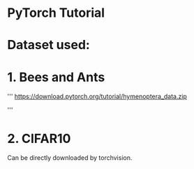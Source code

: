 # PyTorch Tutorial

# Dataset used:
# 1. Bees and Ants
'''
https://download.pytorch.org/tutorial/hymenoptera_data.zip

'''
# 2. CIFAR10
Can be directly downloaded by torchvision.
